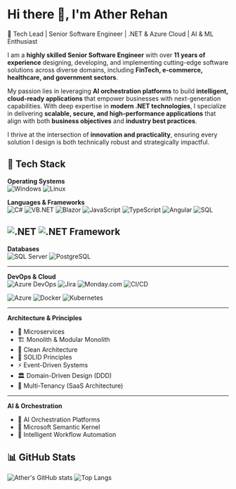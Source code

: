 # Hi there 👋, I'm Ather Rehan  

🚀 Tech Lead | Senior Software Engineer | .NET & Azure Cloud | AI & ML Enthusiast  

I am a **highly skilled Senior Software Engineer** with over **11 years of experience** designing, developing, and implementing cutting-edge software solutions across diverse domains, including **FinTech, e-commerce, healthcare, and government sectors**.  

My passion lies in leveraging **AI orchestration platforms** to build **intelligent, cloud-ready applications** that empower businesses with next-generation capabilities. With deep expertise in **modern .NET technologies**, I specialize in delivering **scalable, secure, and high-performance applications** that align with both **business objectives** and **industry best practices**.  

I thrive at the intersection of **innovation and practicality**, ensuring every solution I design is both technically robust and strategically impactful.

## 🧰 Tech Stack

**Operating Systems**  
![Windows](https://img.shields.io/badge/Windows-0078D6?style=flat&logo=windows&logoColor=white)  ![Linux](https://img.shields.io/badge/Linux-FCC624?style=flat&logo=linux&logoColor=black)  


**Languages & Frameworks**  
![C#](https://img.shields.io/badge/C%23-239120?style=flat&logo=c-sharp&logoColor=white) ![VB.NET](https://img.shields.io/badge/VB.NET-5C2D91?style=flat&logo=visual-basic&logoColor=white)  ![Blazor](https://img.shields.io/badge/Blazor-5C2D91?style=flat&logo=blazor&logoColor=white)  ![JavaScript](https://img.shields.io/badge/JavaScript-F7DF1E?style=flat&logo=javascript&logoColor=black)  ![TypeScript](https://img.shields.io/badge/TypeScript-3178C6?style=flat&logo=typescript&logoColor=white)  ![Angular](https://img.shields.io/badge/Angular-DD0031?style=flat&logo=angular&logoColor=white) ![SQL](https://img.shields.io/badge/SQL-CC2927?style=flat&logo=microsoft-sql-server&logoColor=white)   

![.NET](https://img.shields.io/badge/.NET-512BD4?style=flat&logo=dotnet&logoColor=white) ![.NET Framework](https://img.shields.io/badge/.NET%20Framework-68217A?style=flat&logo=dotnet&logoColor=white)  
---

**Databases**  
![SQL Server](https://img.shields.io/badge/SQL%20Server-CC2927?style=flat&logo=microsoft-sql-server&logoColor=white)  ![PostgreSQL](https://img.shields.io/badge/PostgreSQL-4169E1?style=flat&logo=postgresql&logoColor=white)  

---

**DevOps & Cloud**  
![Azure DevOps](https://img.shields.io/badge/Azure%20DevOps-0078D4?style=flat&logo=azure-devops&logoColor=white)  ![Jira](https://img.shields.io/badge/Jira-0052CC?style=flat&logo=jira&logoColor=white)  ![Monday.com](https://img.shields.io/badge/Monday.com-ff3d00?style=flat&logo=monday&logoColor=white)  ![CI/CD](https://img.shields.io/badge/CI%2FCD-2088FF?style=flat&logo=github-actions&logoColor=white)

![Azure](https://img.shields.io/badge/Microsoft%20Azure-0078D4?style=flat&logo=microsoft-azure&logoColor=white)  ![Docker](https://img.shields.io/badge/Docker-2496ED?style=flat&logo=docker&logoColor=white)  ![Kubernetes](https://img.shields.io/badge/Kubernetes-326CE5?style=flat&logo=kubernetes&logoColor=white)  



---

**Architecture & Principles**  
- 🧩 Microservices
- 🏗 Monolith & Modular Monolith
- 🧱 Clean Architecture  
- 📐 SOLID Principles  
- ⚡ Event-Driven Systems
- 🏛  Domain-Driven Design (DDD)
- 🏢 Multi-Tenancy (SaaS Architecture) 
---

**AI & Orchestration**  
- 🤖 AI Orchestration Platforms  
- 🧠 Microsoft Semantic Kernel  
- 🔗 Intelligent Workflow Automation  


## 📊 GitHub Stats
![Ather's GitHub stats](https://github-readme-stats.vercel.app/api?username=atherrehan&show_icons=true&theme=radical)
![Top Langs](https://github-readme-stats.vercel.app/api/top-langs/?username=atherrehan&layout=compact&theme=radical)  
